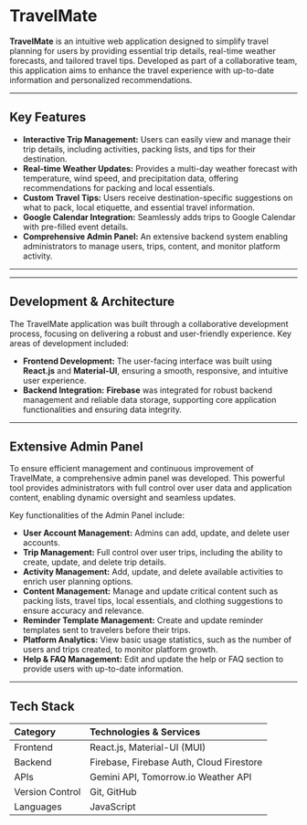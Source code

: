 # TravelMate

**TravelMate** is an intuitive web application designed to simplify travel planning for users by providing essential trip details, real-time weather forecasts, and tailored travel tips. Developed as part of a collaborative team, this application aims to enhance the travel experience with up-to-date information and personalized recommendations.

---

## Key Features

* **Interactive Trip Management:** Users can easily view and manage their trip details, including activities, packing lists, and tips for their destination.
* **Real-time Weather Updates:** Provides a multi-day weather forecast with temperature, wind speed, and precipitation data, offering recommendations for packing and local essentials.
* **Custom Travel Tips:** Users receive destination-specific suggestions on what to pack, local etiquette, and essential travel information.
* **Google Calendar Integration:** Seamlessly adds trips to Google Calendar with pre-filled event details.
* **Comprehensive Admin Panel:** An extensive backend system enabling administrators to manage users, trips, content, and monitor platform activity.

---

---

## Development & Architecture

The TravelMate application was built through a collaborative development process, focusing on delivering a robust and user-friendly experience. Key areas of development included:

* **Frontend Development:** The user-facing interface was built using **React.js** and **Material-UI**, ensuring a smooth, responsive, and intuitive user experience.
* **Backend Integration:** **Firebase** was integrated for robust backend management and reliable data storage, supporting core application functionalities and ensuring data integrity.

---

## Extensive Admin Panel

To ensure efficient management and continuous improvement of TravelMate, a comprehensive admin panel was developed. This powerful tool provides administrators with full control over user data and application content, enabling dynamic oversight and seamless updates.

Key functionalities of the Admin Panel include:

* **User Account Management:** Admins can add, update, and delete user accounts.
* **Trip Management:** Full control over user trips, including the ability to create, update, and delete trip details.
* **Activity Management:** Add, update, and delete available activities to enrich user planning options.
* **Content Management:** Manage and update critical content such as packing lists, travel tips, local essentials, and clothing suggestions to ensure accuracy and relevance.
* **Reminder Template Management:** Create and update reminder templates sent to travelers before their trips.
* **Platform Analytics:** View basic usage statistics, such as the number of users and trips created, to monitor platform growth.
* **Help & FAQ Management:** Edit and update the help or FAQ section to provide users with up-to-date information.

---

## Tech Stack

| Category        | Technologies & Services                 |
| :-------------- | :-------------------------------------- |
| Frontend        | React.js, Material-UI (MUI)             |
| Backend         | Firebase, Firebase Auth, Cloud Firestore  |
| APIs            | Gemini API, Tomorrow.io Weather API      |
| Version Control | Git, GitHub                             |
| Languages       | JavaScript                              |
